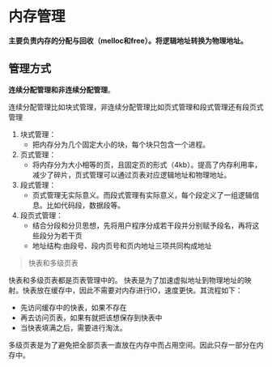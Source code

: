 # 内存管理

**主要负责内存的分配与回收（melloc和free）。将逻辑地址转换为物理地址。**



## 管理方式

**连续分配管理和非连续分配管理**。

连续分配管理比如块式管理，非连续分配管理比如页式管理和段式管理还有段页式管理

1. 块式管理：
   - 把内存分为几个固定大小的块，每个块只包含一个进程。
2. 页式管理：
   - 将内存分为大小相等的页，且固定页的形式（4kb）。提高了内存利用率，减少了碎片，页式管理可以通过页表对应逻辑地址和物理地址。
3. 段式管理：
   - 页式管理无实际意义。而段式管理有实际意义，每个段定义了一组逻辑信息。比如代码段，数据段等。
4. 段页式管理：
   - 结合分段和分贝思想，先将用户程序分成若干段并分别赋予段名，再将这些段分为若干页
   - 地址结构:由段号、段内页号和页内地址三项共同构成地址



> 快表和多级页表

快表和多级页表都是页表管理中的。 快表是为了加速虚拟地址到物理地址的映射。快表放在缓存中，因此不需要对内存进行IO，速度更快。其流程如下：

- 先访问缓存中的快表，如果不存在
- 再去访问页表，如果有就把该想保存到快表中
- 当快表填满之后，需要进行淘汰。

多级页表是为了避免把全部页表一直放在内存中而占用空间。因此只存一部分在内存中。